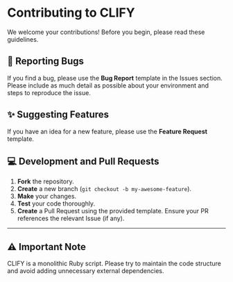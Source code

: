# Contributing to CLIFY 

We welcome your contributions! Before you begin, please read these guidelines.

## 🐞 Reporting Bugs

If you find a bug, please use the **Bug Report** template in the Issues section. Please include as much detail as possible about your environment and steps to reproduce the issue.

## ✨ Suggesting Features

If you have an idea for a new feature, please use the **Feature Request** template.

## 💻 Development and Pull Requests

1.  **Fork** the repository.
2.  **Create** a new branch (`git checkout -b my-awesome-feature`).
3.  **Make** your changes.
4.  **Test** your code thoroughly.
5.  **Create** a Pull Request using the provided template. Ensure your PR references the relevant Issue (if any).

---

## ⚠️ Important Note

CLIFY is a monolithic Ruby script. Please try to maintain the code structure and avoid adding unnecessary external dependencies.
